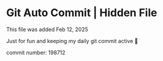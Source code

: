 # Git Auto Commit | Hidden File

This file was added Feb 12, 2025

Just for fun and keeping my daily git commit active 🤪

commit number: 198712
